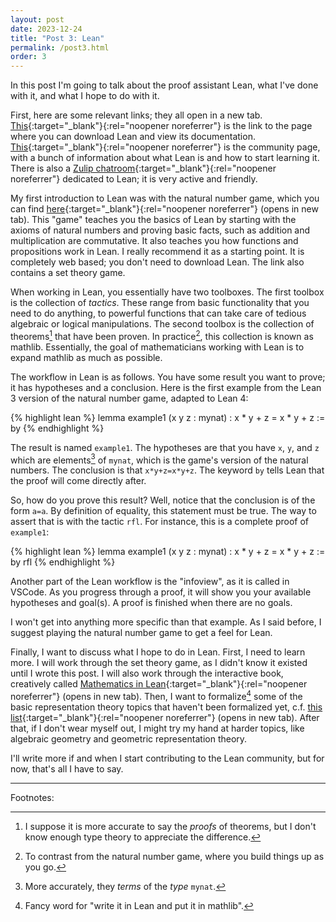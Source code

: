 ```yaml
---
layout: post
date: 2023-12-24
title: "Post 3: Lean"
permalink: /post3.html
order: 3
---
```


In this post I'm going to talk about the proof assistant Lean, what I've done with it, and what I hope to do with it.

First, here are some relevant links; they all open in a new tab. [This](https://lean-lang.org/){:target="_blank"}{:rel="noopener noreferrer"} is the link to the page where you can download Lean and view its documentation. [This](https://leanprover-community.github.io/){:target="_blank"}{:rel="noopener noreferrer"} is the community page, with a bunch of information about what Lean is and how to start learning it. There is also a [Zulip chatroom](https://leanprover.zulipchat.com/){:target="_blank"}{:rel="noopener noreferrer"} dedicated to Lean; it is very active and friendly.

My first introduction to Lean was with the natural number game, which you can find [here](https://adam.math.hhu.de/){:target="_blank"}{:rel="noopener noreferrer"} (opens in new tab). This "game" teaches you the basics of Lean by starting with the axioms of natural numbers and proving basic facts, such as addition and multiplication are commutative. It also teaches you how functions and propositions work in Lean. I really recommend it as a starting point. It is completely web based; you don't need to download Lean. The link also contains a set theory game.

When working in Lean, you essentially have two toolboxes. The first toolbox is the collection of *tactics*. These range from basic functionality that you need to do anything, to powerful functions that can take care of tedious algebraic or logical manipulations. The second toolbox is the collection of theorems[^1] that have been proven. In practice[^2], this collection is known as mathlib. Essentially, the goal of mathematicians working with Lean is to expand mathlib as much as possible.

[^1]: I suppose it is more accurate to say the *proofs* of theorems, but I don't know enough type theory to appreciate the difference.

[^2]: To contrast from the natural number game, where you build things up as you go.

The workflow in Lean is as follows. You have some result you want to prove; it has hypotheses and a conclusion. Here is the first example from the Lean 3 version of the natural number game, adapted to Lean 4:

{% highlight lean %}
lemma example1 (x y z : mynat) : x * y + z = x * y + z := by
{% endhighlight %}

The result is named `example1`. The hypotheses are that you have `x`, `y`, and `z` which are elements[^3] of `mynat`, which is the game's version of the natural numbers. The conclusion is that `x*y+z=x*y+z`. The keyword `by` tells Lean that the proof will come directly after.

[^3]: More accurately, they *terms* of the *type* `mynat`.

So, how do you prove this result? Well, notice that the conclusion is of the form `a=a`. By definition of equality, this statement must be true. The way to assert that is with the tactic `rfl`. For instance, this is a complete proof of `example1`:

{% highlight lean %}
lemma example1 (x y z : mynat) : x * y + z = x * y + z := by
    rfl
{% endhighlight %}

Another part of the Lean workflow is the "infoview", as it is called in VSCode. As you progress through a proof, it will show you your available hypotheses and goal(s). A proof is finished when there are no goals.

I won't get into anything more specific than that example. As I said before, I suggest playing the natural number game to get a feel for Lean.

Finally, I want to discuss what I hope to do in Lean. First, I need to learn more. I will work through the set theory game, as I didn't know it existed until I wrote this post. I will also work through the interactive book, creatively called [Mathematics in Lean](https://leanprover-community.github.io/mathematics_in_lean/){:target="_blank"}{:rel="noopener noreferrer"} (opens in new tab). Then, I want to formalize[^4] some of the basic representation theory topics that haven't been formalized yet, c.f. [this list](https://leanprover-community.github.io/undergrad_todo){:target="_blank"}{:rel="noopener noreferrer"} (opens in new tab). After that, if I don't wear myself out, I might try my hand at harder topics, like algebraic geometry and geometric representation theory.

[^4]: Fancy word for "write it in Lean and put it in mathlib".

I'll write more if and when I start contributing to the Lean community, but for now, that's all I have to say.

---

Footnotes: